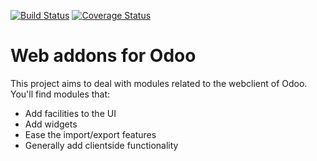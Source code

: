 [![Build Status](https://travis-ci.org/OCA/web.svg?branch=7.0)](https://travis-ci.org/OCA/web)
[![Coverage Status](https://img.shields.io/coveralls/OCA/web.svg)](https://coveralls.io/r/OCA/web?branch=7.0)

Web addons for Odoo
===================

This project aims to deal with modules related to the webclient of Odoo. You'll find modules that:

- Add facilities to the UI
- Add widgets
- Ease the import/export features
- Generally add clientside functionality
